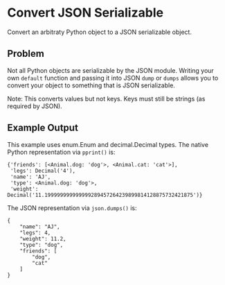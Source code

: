 
# Convert JSON Serializable #

Convert an arbitraty Python object to a JSON serializable object.

## Problem ##
Not all Python objects are serializable by the JSON module.  Writing your
own `default` function and passing it into JSON `dump` or `dumps` allows
you to convert your object to something that is JSON serializable.

Note: This converts values but not keys.  Keys must still be strings
(as required by JSON).

## Example Output ##
This example uses enum.Enum and decimal.Decimal types.  The native Python
representation via `pprint()` is:
```
{'friends': [<Animal.dog: 'dog'>, <Animal.cat: 'cat'>],
 'legs': Decimal('4'),
 'name': 'AJ',
 'type': <Animal.dog: 'dog'>,
 'weight': Decimal('11.199999999999999289457264239899814128875732421875')}
```

The JSON representation via `json.dumps()` is:

```
{
    "name": "AJ",
    "legs": 4,
    "weight": 11.2,
    "type": "dog",
    "friends": [
        "dog",
        "cat"
    ]
}
```